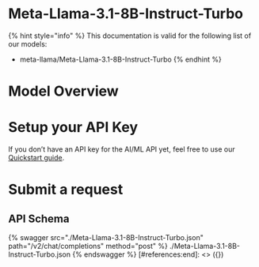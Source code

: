 [#references:start]: <> ({ "template": "openapi" })
# Meta-Llama-3.1-8B-Instruct-Turbo

{% hint style="info" %}
This documentation is valid for the following list of our models:
* meta-llama/Meta-Llama-3.1-8B-Instruct-Turbo
{% endhint %}

# Model Overview


# Setup your API Key
If you don’t have an API key for the AI/ML API yet, feel free to use our [Quickstart guide](https://docs.aimlapi.com/quickstart/setting-up).

# Submit a request
## API Schema
{% swagger src="./Meta-Llama-3.1-8B-Instruct-Turbo.json" path="/v2/chat/completions" method="post" %}
./Meta-Llama-3.1-8B-Instruct-Turbo.json
{% endswagger %}
[#references:end]: <> ({})